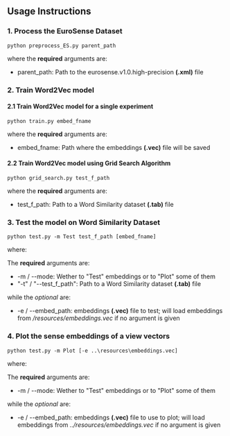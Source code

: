 ## Usage Instructions
### 1. Process the EuroSense Dataset
```
python preprocess_ES.py parent_path
```
where the **required** arguments are:
- parent_path: Path to the eurosense.v1.0.high-precision **(.xml)** file


### 2. Train Word2Vec model
#### 2.1 Train Word2Vec model for a single experiment
```
python train.py embed_fname
```
where the **required** arguments are:
- embed_fname: Path where the embeddings **(.vec)** file will be saved

#### 2.2 Train Word2Vec model using Grid Search Algorithm
```
python grid_search.py test_f_path
```
where the **required** arguments are:
- test_f_path: Path to a Word Similarity dataset **(.tab)** file

### 3. Test the model on Word Similarity Dataset
```
python test.py -m Test test_f_path [embed_fname]
```
where:

The **required** arguments are:
- -m / --mode: Wether to "Test" embeddings or to "Plot" some of them
- "-t" / "--test_f_path": Path to a Word Similarity dataset **(.tab)** file

while the *optional* are:
- -e / --embed_path: embeddings **(.vec)** file to test; will load embeddings from */resources/embeddings.vec* if no argument is given

### 4. Plot the sense embeddings of a view vectors
```
python test.py -m Plot [-e ..\resources\embeddings.vec]
```
where:

The **required** arguments are:
- -m / --mode: Wether to "Test" embeddings or to "Plot" some of them

while the *optional* are:
- -e / --embed_path: embeddings **(.vec)** file to use to plot; will load embeddings from *../resources/embeddings.vec* if no argument is given
